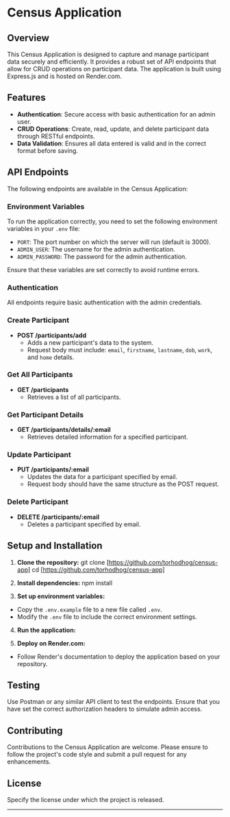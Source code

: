 # Census Application

## Overview
This Census Application is designed to capture and manage participant data securely and efficiently. It provides a robust set of API endpoints that allow for CRUD operations on participant data. The application is built using Express.js and is hosted on Render.com.

## Features
- **Authentication**: Secure access with basic authentication for an admin user.
- **CRUD Operations**: Create, read, update, and delete participant data through RESTful endpoints.
- **Data Validation**: Ensures all data entered is valid and in the correct format before saving.

## API Endpoints
The following endpoints are available in the Census Application:

### Environment Variables
To run the application correctly, you need to set the following environment variables in your `.env` file:
- `PORT`: The port number on which the server will run (default is 3000).
- `ADMIN_USER`: The username for the admin authentication.
- `ADMIN_PASSWORD`: The password for the admin authentication.

Ensure that these variables are set correctly to avoid runtime errors.


### Authentication
All endpoints require basic authentication with the admin credentials.

### Create Participant
- **POST /participants/add**
  - Adds a new participant's data to the system.
  - Request body must include: `email`, `firstname`, `lastname`, `dob`, `work`, and `home` details.

### Get All Participants
- **GET /participants**
  - Retrieves a list of all participants.

### Get Participant Details
- **GET /participants/details/:email**
  - Retrieves detailed information for a specified participant.

### Update Participant
- **PUT /participants/:email**
  - Updates the data for a participant specified by email.
  - Request body should have the same structure as the POST request.

### Delete Participant
- **DELETE /participants/:email**
  - Deletes a participant specified by email.

## Setup and Installation
1. **Clone the repository:**
git clone [https://github.com/torhodhog/census-app]
cd [https://github.com/torhodhog/census-app]


2. **Install dependencies:**
npm install


3. **Set up environment variables:**
- Copy the `.env.example` file to a new file called `.env`.
- Modify the `.env` file to include the correct environment settings.

4. **Run the application:**


5. **Deploy on Render.com:**
- Follow Render's documentation to deploy the application based on your repository.

## Testing
Use Postman or any similar API client to test the endpoints. Ensure that you have set the correct authorization headers to simulate admin access.

## Contributing
Contributions to the Census Application are welcome. Please ensure to follow the project's code style and submit a pull request for any enhancements.

## License
Specify the license under which the project is released.

---
